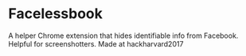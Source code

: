 # Facelessbook
A helper Chrome extension that hides identifiable info from Facebook. Helpful for screenshotters. Made at hackharvard2017
